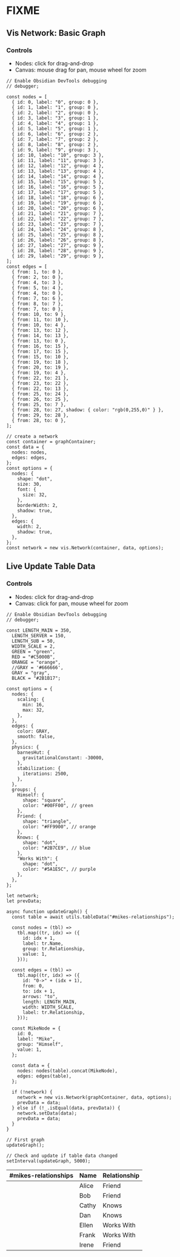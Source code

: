 # FIXME

## Vis Network: Basic Graph

### Controls

- Nodes: click for drag-and-drop
- Canvas: mouse drag for pan, mouse wheel for zoom

```visnetwork-js
// Enable Obsidian DevTools debugging
// debugger;

const nodes = [
  { id: 0, label: "0", group: 0 },
  { id: 1, label: "1", group: 0 },
  { id: 2, label: "2", group: 0 },
  { id: 3, label: "3", group: 1 },
  { id: 4, label: "4", group: 1 },
  { id: 5, label: "5", group: 1 },
  { id: 6, label: "6", group: 2 },
  { id: 7, label: "7", group: 2 },
  { id: 8, label: "8", group: 2 },
  { id: 9, label: "9", group: 3 },
  { id: 10, label: "10", group: 3 },
  { id: 11, label: "11", group: 3 },
  { id: 12, label: "12", group: 4 },
  { id: 13, label: "13", group: 4 },
  { id: 14, label: "14", group: 4 },
  { id: 15, label: "15", group: 5 },
  { id: 16, label: "16", group: 5 },
  { id: 17, label: "17", group: 5 },
  { id: 18, label: "18", group: 6 },
  { id: 19, label: "19", group: 6 },
  { id: 20, label: "20", group: 6 },
  { id: 21, label: "21", group: 7 },
  { id: 22, label: "22", group: 7 },
  { id: 23, label: "23", group: 7 },
  { id: 24, label: "24", group: 8 },
  { id: 25, label: "25", group: 8 },
  { id: 26, label: "26", group: 8 },
  { id: 27, label: "27", group: 9 },
  { id: 28, label: "28", group: 9 },
  { id: 29, label: "29", group: 9 },
];
const edges = [
  { from: 1, to: 0 },
  { from: 2, to: 0 },
  { from: 4, to: 3 },
  { from: 5, to: 4 },
  { from: 4, to: 0 },
  { from: 7, to: 6 },
  { from: 8, to: 7 },
  { from: 7, to: 0 },
  { from: 10, to: 9 },
  { from: 11, to: 10 },
  { from: 10, to: 4 },
  { from: 13, to: 12 },
  { from: 14, to: 13 },
  { from: 13, to: 0 },
  { from: 16, to: 15 },
  { from: 17, to: 15 },
  { from: 15, to: 10 },
  { from: 19, to: 18 },
  { from: 20, to: 19 },
  { from: 19, to: 4 },
  { from: 22, to: 21 },
  { from: 23, to: 22 },
  { from: 22, to: 13 },
  { from: 25, to: 24 },
  { from: 26, to: 25 },
  { from: 25, to: 7 },
  { from: 28, to: 27, shadow: { color: "rgb(0,255,0)" } },
  { from: 29, to: 28 },
  { from: 28, to: 0 },
];

// create a network
const container = graphContainer;
const data = {
  nodes: nodes,
  edges: edges,
};
const options = {
  nodes: {
    shape: "dot",
    size: 30,
    font: {
      size: 32,
    },
    borderWidth: 2,
    shadow: true,
  },
  edges: {
    width: 2,
    shadow: true,
  },
};
const network = new vis.Network(container, data, options);
```

## Live Update Table Data

### Controls

- Nodes: click for drag-and-drop
- Canvas: click for pan, mouse wheel for zoom

```visnetwork-js
// Enable Obsidian DevTools debugging
// debugger;

const LENGTH_MAIN = 350,
  LENGTH_SERVER = 150,
  LENGTH_SUB = 50,
  WIDTH_SCALE = 2,
  GREEN = "green",
  RED = "#C5000B",
  ORANGE = "orange",
  //GRAY = '#666666',
  GRAY = "gray",
  BLACK = "#2B1B17";

const options = {
  nodes: {
    scaling: {
      min: 16,
      max: 32,
    },
  },
  edges: {
    color: GRAY,
    smooth: false,
  },
  physics: {
    barnesHut: {
      gravitationalConstant: -30000,
    },
    stabilization: {
      iterations: 2500,
    },
  },
  groups: {
    Himself: {
      shape: "square",
      color: "#00FF00", // green
    },
    Friend: {
      shape: "triangle",
      color: "#FF9900", // orange
    },
    Knows: {
      shape: "dot",
      color: "#2B7CE9", // blue
    },
    "Works With": {
      shape: "dot",
      color: "#5A1E5C", // purple
    },
  },
};

let network;
let prevData;

async function updateGraph() {
  const table = await utils.tableData("#mikes-relationships");

  const nodes = (tbl) =>
    tbl.map((tr, idx) => ({
      id: idx + 1,
      label: tr.Name,
      group: tr.Relationship,
      value: 1,
    }));

  const edges = (tbl) =>
    tbl.map((tr, idx) => ({
      id: "0->" + (idx + 1),
      from: 0,
      to: idx + 1,
      arrows: "to",
      length: LENGTH_MAIN,
      width: WIDTH_SCALE,
      label: tr.Relationship,
    }));

  const MikeNode = {
    id: 0,
    label: "Mike",
    group: "Himself",
    value: 1,
  };

  const data = {
    nodes: nodes(table).concat(MikeNode),
    edges: edges(table),
  };

  if (!network) {
    network = new vis.Network(graphContainer, data, options);
    prevData = data;
  } else if (!_.isEqual(data, prevData)) {
    network.setData(data);
    prevData = data;
  }
}

// First graph
updateGraph();

// Check and update if table data changed
setInterval(updateGraph, 5000);
```

| #mikes-relationships | Name  | Relationship |
| -------------------- | ----- | ------------ |
|                      | Alice | Friend       |
|                      | Bob   | Friend       |
|                      | Cathy | Knows        |
|                      | Dan   | Knows        |
|                      | Ellen | Works With   |
|                      | Frank | Works With   |
|                      | Irene | Friend       |
